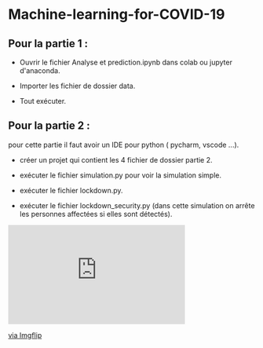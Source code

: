 # Machine-learning-for-COVID-19

## Pour la partie 1 :

   * Ouvrir le fichier Analyse et prediction.ipynb dans colab ou jupyter d'anaconda.
   
   * Importer les fichier de dossier data.
   
   * Tout exécuter.
   
## Pour la partie 2 : 

   pour cette partie il faut avoir un IDE pour python ( pycharm, vscode ...).
      
   * créer un projet qui contient les 4 fichier de dossier partie 2.
      
   * exécuter le fichier simulation.py pour voir la simulation simple.
      
   * exécuter le fichier lockdown.py.
      
   * exécuter le fichier lockdown_security.py (dans cette simulation on arrête les personnes affectées si elles sont détectés).


<div style="width:360px;max-width:100%;"><div style="height:0;padding-bottom:56.11%;position:relative;"><iframe width="360" height="202" style="position:absolute;top:0;left:0;width:100%;height:100%;" frameBorder="0" src="https://imgflip.com/embed/4aa6p7"></iframe></div><p><a href="https://imgflip.com/gif/4aa6p7">via Imgflip</a></p></div>
